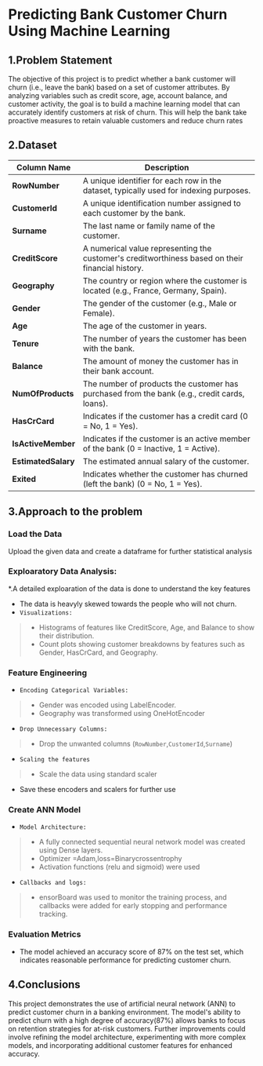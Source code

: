 # Predicting Bank Customer Churn Using Machine Learning

## 1.Problem Statement
The objective of this project is to predict whether a bank customer will churn (i.e., leave the bank) based on a set of customer attributes. By analyzing variables such as credit score, age, account balance, and customer activity, the goal is to build a machine learning model that can accurately identify customers at risk of churn. This will help the bank take proactive measures to retain valuable customers and reduce churn rates

## 2.Dataset

| **Column Name**     | **Description**                                                                                  |
|---------------------|--------------------------------------------------------------------------------------------------|
| **RowNumber**        | A unique identifier for each row in the dataset, typically used for indexing purposes.            |
| **CustomerId**       | A unique identification number assigned to each customer by the bank.                            |
| **Surname**          | The last name or family name of the customer.                                                    |
| **CreditScore**      | A numerical value representing the customer's creditworthiness based on their financial history.  |
| **Geography**        | The country or region where the customer is located (e.g., France, Germany, Spain).              |
| **Gender**           | The gender of the customer (e.g., Male or Female).                                               |
| **Age**              | The age of the customer in years.                                                                |
| **Tenure**           | The number of years the customer has been with the bank.                                         |
| **Balance**          | The amount of money the customer has in their bank account.                                       |
| **NumOfProducts**    | The number of products the customer has purchased from the bank (e.g., credit cards, loans).     |
| **HasCrCard**        | Indicates if the customer has a credit card (0 = No, 1 = Yes).                                   |
| **IsActiveMember**   | Indicates if the customer is an active member of the bank (0 = Inactive, 1 = Active).            |
| **EstimatedSalary**  | The estimated annual salary of the customer.                                                     |
| **Exited**           | Indicates whether the customer has churned (left the bank) (0 = No, 1 = Yes).                    |

## 3.Approach to the problem

### Load the Data
Upload the given data and create a dataframe for further statistical analysis

### Exploaratory Data Analysis:
*.A detailed exploaration of the data is done to understand the key features
* The data is heavyly skewed towards the people who will not churn.
* `Visualizations:`
> * Histograms of features like CreditScore, Age, and Balance to show their distribution.
> * Count plots showing customer breakdowns by features such as Gender, HasCrCard, and Geography.

### Feature Engineering
* `Encoding Categorical Variables:`
> * Gender was encoded using LabelEncoder.
> * Geography was transformed using OneHotEncoder
* `Drop Unnecessary Columns:`
> * Drop the unwanted columns (`RowNumber`,`CustomerId`,`Surname`)
* `Scaling the features`
> * Scale the data using standard scaler
* Save these encoders and scalers for further use

### Create ANN Model
* `Model Architecture:`
> * A fully connected sequential neural network model was created using Dense layers.
> * Optimizer =Adam,loss=Binarycrossentrophy
> * Activation functions (relu and sigmoid) were used
* `Callbacks and logs:`
> * ensorBoard was used to monitor the training process, and callbacks were added for early stopping and performance tracking.

### Evaluation Metrics
* The model achieved an accuracy score of 87% on the test set, which indicates reasonable performance for predicting customer churn.

  
## 4.Conclusions
This project demonstrates the use of  artificial neural network (ANN)  to predict customer churn in a banking environment. The model's ability to predict churn with a high degree of accuracy(87%) allows banks to focus on retention strategies for at-risk customers. Further improvements could involve refining the model architecture, experimenting with more complex models, and incorporating additional customer features for enhanced accuracy.


